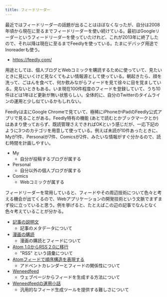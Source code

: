 ```yaml
---
title: フィードリーダー
---
```


最近ではフィードリーダーの話題が出ることはほぼなくなったが、自分は2008年頃から現在に至るまでフィードリーダーを使い続けている。最初はGoogleリーダーというフィードリーダーを使っていたけれど、これが2013年に終了したので、それ以降は現在に至るまでFeedlyを使っている。たまにデバッグ用途でInoreaderも使う。

- https://feedly.com/

用途としては、個人ブログとWebコミックを購読するために使っていて、見たいときに見にいくけど見なくてもよい情報源として使っている。朝起きたら、顔を洗って、ごはんを食べて、何か飲みながらフィードを見て徐々に目を覚ましている。見ないときもある。いま現在100件程度のフィードを登録していて、うち10件ほどは1年ほど更新が無い状態らしい。全体的に、自分のTwitterのタイムラインの運用と少し似ているかもしれない。

Feedlyは主にGoogle Chromeで見ていて、極稀にiPhoneかiPadのFeedly公式アプリで見ることがある。Feedly特有の機能 (あとで読むとかブックマークとか) はあまり使っておらず、既読管理さえできればOKという感じだが、一応下記のように3つのカテゴリを用意して使っている。例えば未読が10件あったときに、Myが1件、Personalが7件、Comicsが2件、みたいな情報がすぐ分かるので、読む時間を計画しやすい。

- My
    - 自分が投稿するブログが属する
- Personal
    - 自分以外の個人ブログが属する
- Comics
    - Webコミックが属する

フィードリーダーを常用していると、フィードやその周辺技術について色々と考える機会が出てくるので、Webアプリケーションの開発技術という文脈でまずまず役に立っていると思う。例を挙げると、たとえばこの辺の記事でなんとなく色々考えていることが分かる。

- [記事の説明文](/articles/2020-09-22-markdown-summary)
    - 記事のメタデータについて
- [漫画の購読](/articles/2020-12-14-comics)
    - 漫画の購読とフィードについて
- [Atom 1.0からRSS 2.0に移行](/articles/2020-10-04-rss)
    - "RSS" という語彙について
- [Atomフィードで順序構造を表現する](/articles/2015-12-22-1-q)
    - アドベントカレンダーとフィードの関係性について
- [Weneedfeed](/articles/2020-11-15-weneedfeed)
    - ウェブページからフィードを生成する方法について
- [Weneedfeedの運用小話](/articles/2020-12-12-weneedfeed-misc)
    - 汎用的なフィード生成ツールを提供する難しさについて
